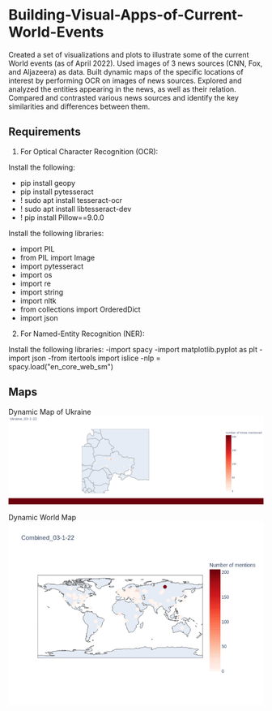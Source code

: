 # Building-Visual-Apps-of-Current-World-Events
Created a set of visualizations and plots to illustrate some of the current World events (as of April 2022). Used images of 3 news sources (CNN, Fox, and Aljazeera) as data. Built dynamic maps of the specific locations of interest by performing OCR on images of news sources. Explored and analyzed the entities appearing in the news, as well as their relation. Compared and contrasted various news sources and identify the key similarities and differences between them.

## Requirements

1) For Optical Character Recognition (OCR):

Install the following:
- pip install geopy
- pip install pytesseract
- ! sudo apt install tesseract-ocr
- ! sudo apt install libtesseract-dev
- ! pip install Pillow==9.0.0

Install the following libraries:
- import PIL
- from PIL import Image
- import pytesseract
- import os
- import re
- import string
- import nltk
- from collections import OrderedDict
- import json

2) For Named-Entity Recognition (NER):

Install the following libraries:
-import spacy
-import matplotlib.pyplot as plt
-import json
-from itertools import islice
-nlp = spacy.load("en_core_web_sm")

## Maps

Dynamic Map of Ukraine
![](https://github.com/chaimilee/Building-Visual-Apps-of-Current-World-Events/blob/main/ukraine_map_gif.gif)

Dynamic World Map
![](https://github.com/chaimilee/Building-Visual-Apps-of-Current-World-Events/blob/main/world_map_gif.gif)
